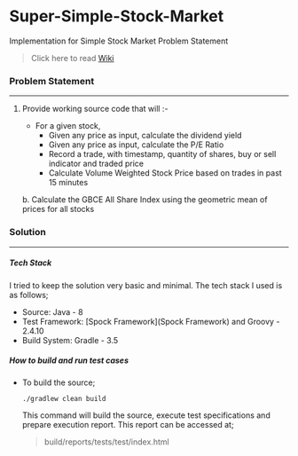 # Super-Simple-Stock-Market
Implementation for Simple Stock Market Problem Statement

> Click here to read [Wiki](https://github.com/code-4-fun/Super-Simple-Stock-Market/wiki)

### Problem Statement

---

1. Provide working source code that will :-

    - For a given stock,
        - Given any price as input, calculate the dividend yield
        - Given any price as input, calculate the P/E Ratio
        - Record a trade, with timestamp, quantity of shares, buy or sell indicator and traded price
        - Calculate Volume Weighted Stock Price based on trades in past 15 minutes
        
    b. Calculate the GBCE All Share Index using the geometric mean of prices for all stocks
 

### Solution

---

##### Tech Stack
I tried to keep the solution very basic and minimal. The tech stack I used is as follows;

- Source: Java - 8
- Test Framework: [Spock Framework](Spock Framework) and Groovy - 2.4.10
- Build System: Gradle - 3.5

##### How to build and run test cases

- To build the source;
    ```
    ./gradlew clean build
    ```
    
    This command will build the source, execute test specifications and prepare execution report. This report can be accessed at;
    > build/reports/tests/test/index.html